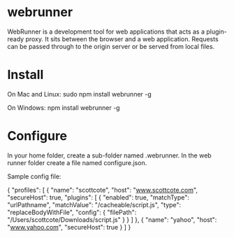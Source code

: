 # webrunner
WebRunner is a development tool for web applications that acts as a plugin-ready proxy. It sits between the browser and a web application. Requests can be passed through to the origin server or be served from local files.

# Install

On Mac and Linux: sudo npm install webrunner -g

On Windows: npm install webrunner -g

# Configure

In your home folder, create a sub-folder named .webrunner. In the web runner folder create a file named configure.json.

Sample config file:

{
  "profiles": [
    {
      "name": "scottcote",
      "host": "www.scottcote.com",
      "secureHost": true,
      "plugins": [
        {
          "enabled": true,
          "matchType": "urlPathname",
          "matchValue": "/cacheable/script.js",
          "type": "replaceBodyWithFile",
          "config": {
            "filePath": "/Users/scottcote/Downloads/script.js"
          }
        }
      ]
    },
    {
      "name": "yahoo",
      "host": "www.yahoo.com",
      "secureHost": true
    }
  ]
}
